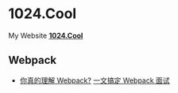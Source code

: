 # 1024.Cool
My Website **[1024.Cool](https://www.1024.cool/)**

## Webpack

- [你真的理解 Webpack?](https://github.com/martinageradams/1024.Cool/issues/1) [一文搞定 Webpack 面试](https://www.1024.cool/webpack/understand-webpack-in-one-article.html)
